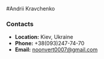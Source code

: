 #Andrii Kravchenko
### Contacts
* __Location:__ Kiev, Ukraine
* __Phone:__ +38(093)247-74-70
* __Email:__ noonvert0007@gmail.com
